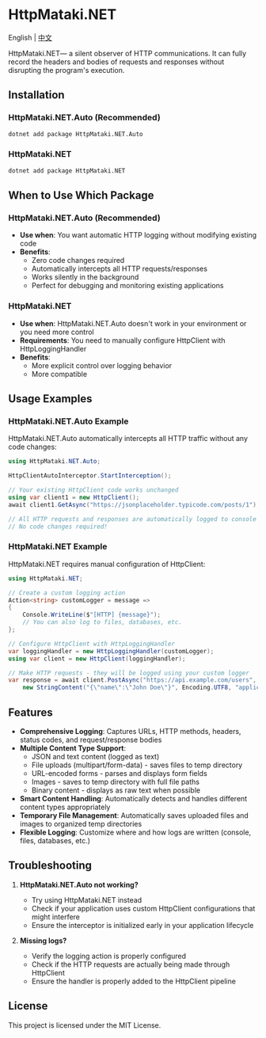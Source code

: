# HttpMataki.NET

English | [中文](README_CN.md)

HttpMataki.NET— a silent observer of HTTP communications. It can fully record the headers and bodies of requests and responses without disrupting the program's execution.

## Installation

### HttpMataki.NET.Auto (Recommended)

```bash
dotnet add package HttpMataki.NET.Auto
```

### HttpMataki.NET

```bash
dotnet add package HttpMataki.NET
```

## When to Use Which Package

### HttpMataki.NET.Auto (Recommended)

- **Use when**: You want automatic HTTP logging without modifying existing code
- **Benefits**:
  - Zero code changes required
  - Automatically intercepts all HTTP requests/responses
  - Works silently in the background
  - Perfect for debugging and monitoring existing applications

### HttpMataki.NET

- **Use when**: HttpMataki.NET.Auto doesn't work in your environment or you need more control
- **Requirements**: You need to manually configure HttpClient with HttpLoggingHandler
- **Benefits**:
  - More explicit control over logging behavior
  - More compatible

## Usage Examples

### HttpMataki.NET.Auto Example

HttpMataki.NET.Auto automatically intercepts all HTTP traffic without any code changes:

```csharp
using HttpMataki.NET.Auto;

HttpClientAutoInterceptor.StartInterception();

// Your existing HttpClient code works unchanged
using var client1 = new HttpClient();
await client1.GetAsync("https://jsonplaceholder.typicode.com/posts/1");

// All HTTP requests and responses are automatically logged to console
// No code changes required!
```

### HttpMataki.NET Example

HttpMataki.NET requires manual configuration of HttpClient:

```csharp
using HttpMataki.NET;

// Create a custom logging action
Action<string> customLogger = message =>
{
    Console.WriteLine($"[HTTP] {message}");
    // You can also log to files, databases, etc.
};

// Configure HttpClient with HttpLoggingHandler
var loggingHandler = new HttpLoggingHandler(customLogger);
using var client = new HttpClient(loggingHandler);

// Make HTTP requests - they will be logged using your custom logger
var response = await client.PostAsync("https://api.example.com/users",
    new StringContent("{\"name\":\"John Doe\"}", Encoding.UTF8, "application/json"));
```

## Features

- **Comprehensive Logging**: Captures URLs, HTTP methods, headers, status codes, and request/response bodies
- **Multiple Content Type Support**:
  - JSON and text content (logged as text)
  - File uploads (multipart/form-data) - saves files to temp directory
  - URL-encoded forms - parses and displays form fields
  - Images - saves to temp directory with full file paths
  - Binary content - displays as raw text when possible
- **Smart Content Handling**: Automatically detects and handles different content types appropriately
- **Temporary File Management**: Automatically saves uploaded files and images to organized temp directories
- **Flexible Logging**: Customize where and how logs are written (console, files, databases, etc.)

## Troubleshooting

1. **HttpMataki.NET.Auto not working?**
   - Try using HttpMataki.NET instead
   - Check if your application uses custom HttpClient configurations that might interfere
   - Ensure the interceptor is initialized early in your application lifecycle

2. **Missing logs?**
   - Verify the logging action is properly configured
   - Check if the HTTP requests are actually being made through HttpClient
   - Ensure the handler is properly added to the HttpClient pipeline

## License

This project is licensed under the MIT License.

